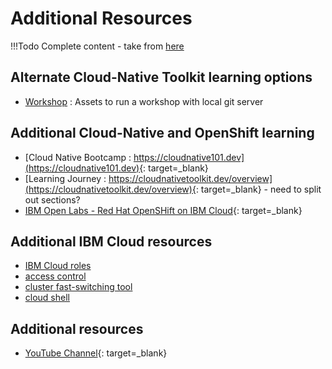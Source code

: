 # Additional Resources

!!!Todo
    Complete content - take from [here](https://cloudnativetoolkit.dev/learning)

## Alternate Cloud-Native Toolkit learning options

- [Workshop](workshop/workshop.md) : Assets to run a workshop with local git server

## Additional Cloud-Native and OpenShift learning

- [Cloud Native Bootcamp : https://cloudnative101.dev](https://cloudnative101.dev){: target=_blank}
- [Learning Journey : https://cloudnativetoolkit.dev/overview](https://cloudnativetoolkit.dev/overview){: target=_blank} - need to split out sections?
- [IBM Open Labs - Red Hat OpenSHift on IBM Cloud](https://developer.ibm.com/openlabs/openshift){: target=_blank}

## Additional IBM Cloud resources

- [IBM Cloud roles](ibm-cloud/ibm-cloud-roles.md)
- [access control](ibm-cloud/access-control.md)
- [cluster fast-switching tool](ibm-cloud/icc.md)
- [cloud shell](ibm-cloud/cloud-shell.md)

## Additional resources

- [YouTube Channel](https://www.youtube.com/channel/UCCv359rg3CxVGFttCp0Tzvg){: target=_blank}
